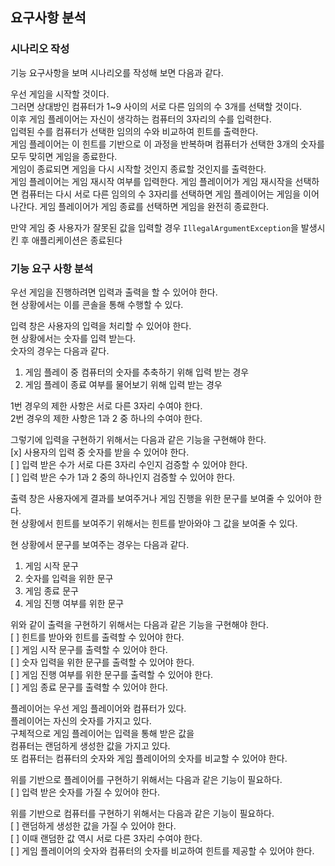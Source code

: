 ## 요구사항 분석
### 시나리오 작성
기능 요구사항을 보며 시나리오를 작성해 보면 다음과 같다.<br>

우선 게임을 시작할 것이다.<br>
그러면 상대방인 컴퓨터가 1~9 사이의 서로 다른 임의의 수 3개를 선택할 것이다.<br>
이후 게임 플레이어는 자신이 생각하는 컴퓨터의 3자리의 수를 입력한다.<br>
입력된 수를 컴퓨터가 선택한 임의의 수와 비교하여 힌트를 출력한다.<br>
게임 플레이어는 이 힌트를 기반으로 이 과정을 반복하며 컴퓨터가 선택한 3개의 숫자를 모두 맞히면 게임을 종료한다.<br>
게임이 종료되면 게임을 다시 시작할 것인지 종료할 것인지를 출력한다.<br>
게임 플레이어는 게임 재시작 여부를 입력한다.
게임 플레이어가 게임 재시작을 선택하면 컴퓨터는 다시 서로 다른 임의의 수 3자리를 선택하면 게임 플레이어는 게임을 이어나간다.
게임 플레이어가 게임 종료를 선택하면 게임을 완전히 종료한다.

만약 게임 중 사용자가 잘못된 값을 입력할 경우 `IllegalArgumentException`을 발생시킨 후 애플리케이션은 종료된다<br>

### 기능 요구 사항 분석
우선 게임을 진행하려면 입력과 출력을 할 수 있어야 한다.<br>
현 상황에서는 이를 콘솔을 통해 수행할 수 있다.<br>

입력 창은 사용자의 입력을 처리할 수 있어야 한다.<br>
현 상황에서는 숫자를 입력 받는다.<br>
숫자의 경우는 다음과 같다.
1. 게임 플레이 중 컴퓨터의 숫자를 추축하기 위해 입력 받는 경우
2. 게임 플레이 종료 여부를 물어보기 위해 입력 받는 경우

1번 경우의 제한 사항은 서로 다른 3자리 수여야 한다.<br>
2번 경우의 제한 사항은 1과 2 중 하나의 수여야 한다.<br>

그렇기에 입력을 구현하기 위해서는 다음과 같은 기능을 구현해야 한다.<br>
[x] 사용자의 입력 중 숫자를 받을 수 있어야 한다.<br>
[ ] 입력 받은 수가 서로 다른 3자리 수인지 검증할 수 있어야 한다.<br>
[ ] 입력 받은 수가 1과 2 중의 하나인지 검증할 수 있어야 한다.<br>

출력 창은 사용자에게 결과를 보여주거나 게임 진행을 위한 문구를 보여줄 수 있어야 한다.<br>
현 상황에서 힌트를 보여주기 위해서는 힌트를 받아와야 그 값을 보여줄 수 있다.<br>

현 상황에서 문구를 보여주는 경우는 다음과 같다.
1. 게임 시작 문구
2. 숫자를 입력을 위한 문구
3. 게임 종료 문구
4. 게임 진행 여부를 위한 문구

위와 같이 출력을 구현하기 위해서는 다음과 같은 기능을 구현해야 한다.<br>
[ ] 힌트를 받아와 힌트를 출력할 수 있어야 한다.<br>
[ ] 게임 시작 문구를 출력할 수 있어야 한다.<br>
[ ] 숫자 입력을 위한 문구를 출력할 수 있어야 한다.<br>
[ ] 게임 진행 여부를 위한 문구를 출력할 수 있어야 한다.<br>
[ ] 게임 종료 문구를 출력할 수 있어야 한다.<br>

플레이어는 우선 게임 플레이어와 컴퓨터가 있다.<br>
플레이어는 자신의 숫자를 가지고 있다.<br>
구체적으로 게임 플레이어는 입력을 통해 받은 값을<br>
컴퓨터는 랜덤하게 생성한 값을 가지고 있다.<br>
또 컴퓨터는 컴퓨터의 숫자와 게임 플레이어의 숫자를 비교할 수 있어야 한다.<br>

위를 기반으로 플레이어를 구현하기 위해서는 다음과 같은 기능이 필요하다.<br>
[ ] 입력 받은 숫자를 가질 수 있어야 한다.

위를 기반으로 컴퓨터를 구현하기 위해서는 다음과 같은 기능이 필요하다.<br>
[ ] 랜덤하게 생성한 값을 가질 수 있어야 한다.<br>
[ ] 이때 랜덤한 값 역시 서로 다른 3자리 수여야 한다.<br>
[ ] 게임 플레이어의 숫자와 컴퓨터의 숫자를 비교하여 힌트를 제공할 수 있어야 한다.<br>
